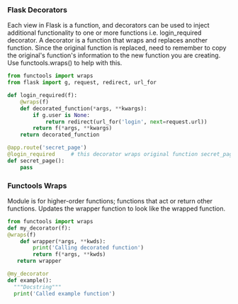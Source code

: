 ### Flask Decorators

Each view in Flask is a function, and decorators can be used to inject additional functionality to one or more functions i.e. login_required decorator.
A decorator is a function that wraps and replaces another function. Since the original function is replaced, need to remember to copy the original's
function's information to the new function you are creating. Use functools.wraps() to help with this.

```python
from functools import wraps
from flask import g, request, redirect, url_for

def login_required(f):
    @wraps(f)
    def decorated_function(*args, **kwargs):
        if g.user is None:
            return redirect(url_for('login', next=request.url))
        return f(*args, **kwargs)
    return decorated_function

@app.route('secret_page')
@login_required     # this decorator wraps original function secret_page(); to return original function, use @wraps
def secret_page():
    pass
```

### Functools Wraps

Module is for higher-order functions; functions that act or return other functions. Updates the wrapper function to look like the wrapped function.

```python
from functools import wraps
def my_decorator(f):
@wraps(f)
    def wrapper(*args, **kwds):
        print('Calling decorated function')
        return f(*args, **kwds)
   return wrapper

@my_decorator
def example():
  """Docstring"""
  print('Called example function')
```
